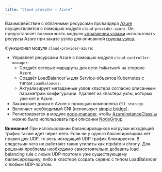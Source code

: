 ```yaml
---
title: "Cloud provider — Azure"
---
```


Взаимодействие с облачными ресурсами провайдера [Azure](https://portal.azure.com/) осуществляется с помощью модуля `cloud-provider-azure`. Он предоставляет возможность модулю [управления узлами](../../modules/040-node-manager/) использовать ресурсы Azure при заказе узлов для описанной [группы узлов](../../modules/040-node-manager/cr.html#nodegroup).

Функционал модуля `cloud-provider-azure`:
- Управляет ресурсами Azure с помощью модуля `cloud-controller-manager`:
  * Создаёт сетевые маршруты для сети `PodNetwork` на стороне Azure.
  * Создаёт LoadBalancer'ы для Service-объектов Kubernetes с типом `LoadBalancer`.
  * Актуализирует метаданные узлов кластера согласно описанным параметрам конфигурации. Удаляет из кластера узлы, которых уже нет в Azure.
- Заказывает диски в Azure с помощью компонента `CSI storage`.
- Включает необходимый CNI (использует [simple bridge](../../modules/035-cni-simple-bridge/)).
- Регистрируется в модуле [node-manager](../../modules/040-node-manager/), чтобы [AzureInstanceClass'ы](cr.html#azureinstanceclass) можно было использовать при описании [NodeGroup](../../modules/040-node-manager/cr.html#nodegroup).

**Внимание!** При использовании балансировщиков нагрузки исходящий трафик также идет через него. Если ни у одного балансировщика нет правил для UDP, то весь исходящий UDP трафик блокируется. В следстыии чего не работают такие утилиты как ntpdate и chrony. Для решения проблемы необходимо самостоятельно добавить load balancing rule с люым UDP-портом к уже существующему балансировщику, либо в кластере создать сервис с типом LoadBalancer с любым UDP-портом.
